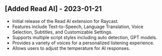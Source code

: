 ## [Added Read AI] - 2023-01-21

- Initial release of the Read AI extension for Raycast.
- Features include Text-to-Speech, Language Translation, Voice Selection, Subtitles, and Customizable Settings.
- Supports multiple script styles including auto detection, GPT models.
- Provides a variety of voices for a personalized listening experience.
- Allows users to adjust the temperature for AI responses.
